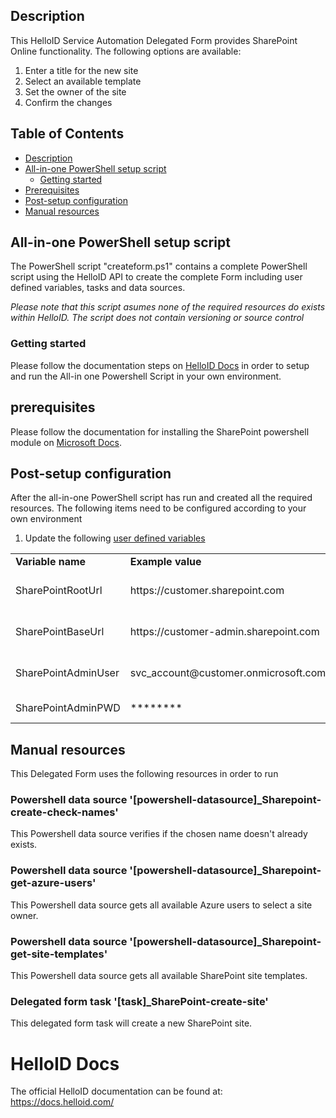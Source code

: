 <!-- Description -->
## Description
This HelloID Service Automation Delegated Form provides SharePoint Online functionality. The following options are available:
 1. Enter a title for the new site
 2. Select an available template
 3. Set the owner of the site
 4. Confirm the changes
 
<!-- TABLE OF CONTENTS -->
## Table of Contents
* [Description](#description)
* [All-in-one PowerShell setup script](#all-in-one-powershell-setup-script)
  * [Getting started](#getting-started)
* [Prerequisites](#prerequisites)
* [Post-setup configuration](#post-setup-configuration)
* [Manual resources](#manual-resources)


## All-in-one PowerShell setup script
The PowerShell script "createform.ps1" contains a complete PowerShell script using the HelloID API to create the complete Form including user defined variables, tasks and data sources.

 _Please note that this script asumes none of the required resources do exists within HelloID. The script does not contain versioning or source control_


### Getting started
Please follow the documentation steps on [HelloID Docs](https://docs.helloid.com/hc/en-us/articles/360017556559-Service-automation-GitHub-resources) in order to setup and run the All-in one Powershell Script in your own environment.

## prerequisites
Please follow the documentation for installing the SharePoint powershell module on [Microsoft Docs](https://docs.microsoft.com/en-us/powershell/sharepoint/sharepoint-online/connect-sharepoint-online?view=sharepoint-ps).
 
## Post-setup configuration
After the all-in-one PowerShell script has run and created all the required resources. The following items need to be configured according to your own environment
 1. Update the following [user defined variables](https://docs.helloid.com/hc/en-us/articles/360014169933-How-to-Create-and-Manage-User-Defined-Variables)
<table>
  <tr><td><strong>Variable name</strong></td><td><strong>Example value</strong></td><td><strong>Description</strong></td></tr>
  <tr><td>SharePointRootUrl</td><td>https://customer.sharepoint.com</td><td>URL of customers SharePoint environment</td></tr>
  <tr><td>SharePointBaseUrl</td><td>https://customer-admin.sharepoint.com</td><td>URL of customers admin SharePoint environment</td></tr>
  <tr><td>SharePointAdminUser</td><td>svc_account@customer.onmicrosoft.com</td><td>Azure user account with the SharePoint Admin Role</td></tr>
  <tr><td>SharePointAdminPWD</td><td>********</td><td>SharePointAdminUser password</td></tr>
</table>

## Manual resources
This Delegated Form uses the following resources in order to run

### Powershell data source '[powershell-datasource]_Sharepoint-create-check-names'
This Powershell data source verifies if the chosen name doesn't already exists.

### Powershell data source '[powershell-datasource]_Sharepoint-get-azure-users'
This Powershell data source gets all available Azure users to select a site owner.

### Powershell data source '[powershell-datasource]_Sharepoint-get-site-templates'
This Powershell data source gets all available SharePoint site templates.

### Delegated form task '[task]_SharePoint-create-site'
This delegated form task will create a new SharePoint site.

# HelloID Docs
The official HelloID documentation can be found at: https://docs.helloid.com/
